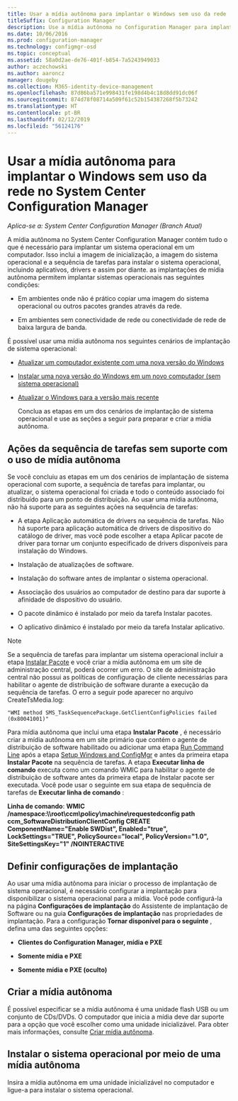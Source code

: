 ```yaml
---
title: Usar a mídia autônoma para implantar o Windows sem uso da rede
titleSuffix: Configuration Manager
description: Use a mídia autônoma no Configuration Manager para implantar sistemas operacionais em que a largura de banda é limitada ou como uma opção para atualizar, instalar ou atualizar computadores.
ms.date: 10/06/2016
ms.prod: configuration-manager
ms.technology: configmgr-osd
ms.topic: conceptual
ms.assetid: 58a0d2ae-de76-401f-b854-7a5243949033
author: aczechowski
ms.author: aaroncz
manager: dougeby
ms.collection: M365-identity-device-management
ms.openlocfilehash: 87d86ba571e998431fe198d4b4c18d8dd91dc06f
ms.sourcegitcommit: 874d78f08714a509f61c52b154387268f5b73242
ms.translationtype: HT
ms.contentlocale: pt-BR
ms.lasthandoff: 02/12/2019
ms.locfileid: "56124176"
---
```

# <a name="use-stand-alone-media-to-deploy-windows-without-using-the-network-in-system-center-configuration-manager"></a>Usar a mídia autônoma para implantar o Windows sem uso da rede no System Center Configuration Manager

*Aplica-se a: System Center Configuration Manager (Branch Atual)*

A mídia autônoma no System Center Configuration Manager contém tudo o que é necessário para implantar um sistema operacional em um computador. Isso inclui a imagem de inicialização, a imagem do sistema operacional e a sequência de tarefas para instalar o sistema operacional, incluindo aplicativos, drivers e assim por diante. as implantações de mídia autônoma permitem implantar sistemas operacionais nas seguintes condições:  

-   Em ambientes onde não é prático copiar uma imagem do sistema operacional ou outros pacotes grandes através da rede.  

-   Em ambientes sem conectividade de rede ou conectividade de rede de baixa largura de banda.  

É possível usar uma mídia autônoma nos seguintes cenários de implantação de sistema operacional:  

- [Atualizar um computador existente com uma nova versão do Windows](refresh-an-existing-computer-with-a-new-version-of-windows.md)  

- [Instalar uma nova versão do Windows em um novo computador (sem sistema operacional)](install-new-windows-version-new-computer-bare-metal.md)  

- [Atualizar o Windows para a versão mais recente](upgrade-windows-to-the-latest-version.md)  

  Conclua as etapas em um dos cenários de implantação de sistema operacional e use as seções a seguir para preparar e criar a mídia autônoma.  

## <a name="task-sequence-actions-not-supported-when-using-stand-alone-media"></a>Ações da sequência de tarefas sem suporte com o uso de mídia autônoma  
 Se você concluiu as etapas em um dos cenários de implantação de sistema operacional com suporte, a sequência de tarefas para implantar, ou atualizar, o sistema operacional foi criada e todo o conteúdo associado foi distribuído para um ponto de distribuição. Ao usar uma mídia autônoma, não há suporte para as seguintes ações na sequência de tarefas:  

-   A etapa Aplicação automática de drivers na sequência de tarefas. Não há suporte para aplicação automática de drivers de dispositivo do catálogo de driver, mas você pode escolher a etapa Aplicar pacote de driver para tornar um conjunto especificado de drivers disponíveis para instalação do Windows.  

-   Instalação de atualizações de software.  

-   Instalação do software antes de implantar o sistema operacional.  

-   Associação dos usuários ao computador de destino para dar suporte à afinidade de dispositivo do usuário.  

-   O pacote dinâmico é instalado por meio da tarefa Instalar pacotes.  

-   O aplicativo dinâmico é instalado por meio da tarefa Instalar aplicativo.  

> [!NOTE]  
>  Se a sequência de tarefas para implantar um sistema operacional incluir a etapa [Instalar Pacote](../understand/task-sequence-steps.md#BKMK_InstallPackage) e você criar a mídia autônoma em um site de administração central, poderá ocorrer um erro. O site de administração central não possui as políticas de configuração de cliente necessárias para habilitar o agente de distribuição de software durante a execução da sequência de tarefas. O erro a seguir pode aparecer no arquivo CreateTsMedia.log:  
>   
>  `"WMI method SMS_TaskSequencePackage.GetClientConfigPolicies failed (0x80041001)"`
>   
>  Para mídia autônoma que inclui uma etapa **Instalar Pacote** , é necessário criar a mídia autônoma em um site primário que contém o agente de distribuição de software habilitado ou adicionar uma etapa [Run Command Line](../understand/task-sequence-steps.md#BKMK_RunCommandLine) após a etapa [Setup Windows and ConfigMgr](../understand/task-sequence-steps.md#BKMK_SetupWindowsandConfigMgr) e antes da primeira etapa **Instalar Pacote** na sequência de tarefas. A etapa **Executar linha de comando** executa como um comando WMIC para habilitar o agente de distribuição de software antes da primeira etapa de Instalar pacote ser executada. Você pode usar o seguinte em sua etapa de sequência de tarefas de **Executar linha de comando** :  
>   
>  **Linha de comando**: **WMIC /namespace:\\\root\ccm\policy\machine\requestedconfig path ccm_SoftwareDistributionClientConfig CREATE ComponentName="Enable SWDist", Enabled="true", LockSettings="TRUE", PolicySource="local", PolicyVersion="1.0", SiteSettingsKey="1" /NOINTERACTIVE**  

## <a name="configure-deployment-settings"></a>Definir configurações de implantação  
 Ao usar uma mídia autônoma para iniciar o processo de implantação de sistema operacional, é necessário configurar a implantação para disponibilizar o sistema operacional para a mídia. Você pode configurá-la na página **Configurações de implantação** do Assistente de implantação de Software ou na guia **Configurações de implantação** nas propriedades de implantação.  Para a configuração **Tornar disponível para o seguinte** , defina uma das seguintes opções:  

-   **Clientes do Configuration Manager, mídia e PXE**  

-   **Somente mídia e PXE**  

-   **Somente mídia e PXE (oculto)**  

## <a name="create-the-stand-alone-media"></a>Criar a mídia autônoma  
 É possível especificar se a mídia autônoma é uma unidade flash USB ou um conjunto de CDs/DVDs. O computador que inicia a mídia deve dar suporte para a opção que você escolher como uma unidade inicializável. Para obter mais informações, consulte [Criar mídia autônoma](create-stand-alone-media.md).  

## <a name="install-the-operating-system-from-stand-alone-media"></a>Instalar o sistema operacional por meio de uma mídia autônoma  
 Insira a mídia autônoma em uma unidade inicializável no computador e ligue-a para instalar o sistema operacional.  
